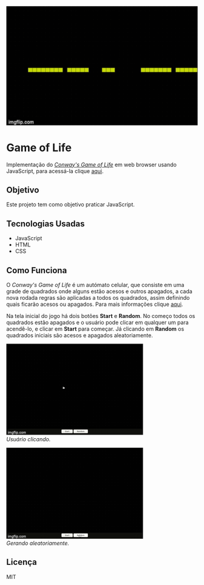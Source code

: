 <img src="img/presentation.gif" alt="Apresentação" style="zoom: 140%;"/>

# Game of Life

Implementação do *[Conway's Game of Life](https://pt.wikipedia.org/wiki/Jogo_da_vida)* em web browser usando JavaScript, para acessá-la clique [aqui](https://eduardo-candioto-fidelis.github.io/game-of-life/index.html).

## Objetivo

Este projeto tem como objetivo praticar JavaScript.

## Tecnologias Usadas

- JavaScript
- HTML
- CSS

## Como Funciona

O *Conway's Game of Life* é um autómato celular, que consiste em uma grade de quadrados onde alguns estão acesos e outros apagados, a cada nova rodada regras são aplicadas a todos os quadrados, assim definindo quais ficarão acesos ou apagados. Para mais informações clique [aqui](https://pt.wikipedia.org/wiki/Jogo_da_vida).

Na tela inicial do jogo há dois botões **Start** e **Random**. No começo todos os quadrados estão apagados e o usuário pode clicar em qualquer um para acendê-lo, e clicar em **Start** para começar. Já clicando em **Random** os quadrados iniciais são acesos e apagados aleatoriamente.

![Usuário clicando](/img/start.gif "Usuário clicando")
</br>
*Usuário clicando.*

![Gerando aleatoriamente](/img/random.gif "Gerando aleatoriamente")
</br>
*Gerando aleatoriamente.*

## Licença
MIT